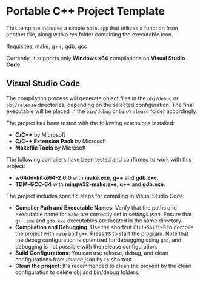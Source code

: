 # Portable C++ Project Template

This template includes a simple `main.cpp` that utilizes a function from another file, along with a *res* folder containing the executable icon.

Requisites: make, g++, gdb, gcc

Currently, it supports only **Windows x64** compilations on **Visual Studio Code**.

## Visual Studio Code

The compilation process will generate object files in the `obj/debug` or `obj/release` directories, depending on the selected configuration. The final executable will be placed in the `bin/debug` or `bin/release` folder accordingly.

The project has been tested with the following extensions installed:

- **C/C++** by Microsoft
- **C/C++ Extension Pack** by Microsoft
- **Makefile Tools** by Microsoft

The following compilers have been tested and confirmed to work with this project:

- **w64devkit-x64-2.0.0** with **make.exe**, **g++** and **gdb.exe**.
- **TDM-GCC-64** with **mingw32-make.exe**, **g++** and **gdb.exe**.

The project includes specific steps for compiling in Visual Studio Code:

- **Compiler Path and Executable Names**: Verify that the paths and executable name for `make` are correctly set in *settings.json*. Ensure that `g++.exe` and `gdb.exe` executables are located in the same directory.
- **Compilation and Debugging**: Use the shortcut `Ctrl+Shift+B` to compile the project with `make` and `g++`. Press `F5` to start the program. Note that the debug configuration is optimized for debugging using `gbd`, and debugging is not possible with the release configuration.
- **Build Configurations**: You can use release, debug, and clean configurations from *launch.json* by `F5` shortcut.
- **Clean the project**: It's recommended to clean the proyect by the clean configuration to delete obj and bin/debug folders.
